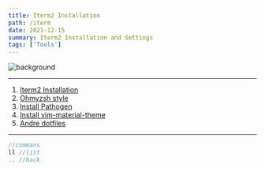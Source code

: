 ```yaml
---
title: Iterm2 Installation
path: /iterm
date: 2021-12-15
summary: Iterm2 Installation and Settings
tags: ['Tools']
---
```


![background](https://iterm2.com/img/logo2x.jpg)

---
1. [Iterm2 Installation](https://iterm2.com/downloads.html)
2. [Ohmyzsh style](https://github.com/ohmyzsh/ohmyzsh)
3. [Install Pathogen](https://github.com/tpope/vim-pathogen)
4. [Install vim-material-theme](https://github.com/jdkanani/vim-material-theme)
5. [Andre dotfiles](https://github.com/drehimself/dotfiles)

---
```php
//commans
ll //list
.. //back
```
